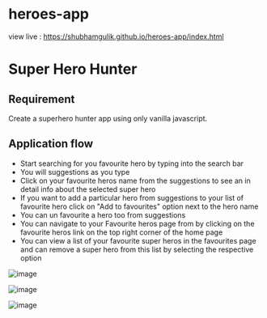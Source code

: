 # heroes-app

view live : https://shubhamgulik.github.io/heroes-app/index.html
# Super Hero Hunter

## Requirement

Create a superhero hunter app using only vanilla javascript.

## Application flow

- Start searching for you favourite hero by typing into the search bar
- You will suggestions as you type
- Click on your favourite heros name from the suggestions to see an in detail info about the selected super hero
- If you want to add a particular hero from suggestions to your list of favourite hero click on "Add to favourites" option next to the hero name
- You can un favourite a hero too from suggestions
- You can navigate to your Favourite heros page from by clicking on the favourite heros link on the top right corner of the home page
- You can view a list of your favourite super heros in the favourites page and can remove a super hero from this list by selecting the respective option

![image](https://user-images.githubusercontent.com/42814032/227859845-18553fc3-e4ed-40f8-a4f2-85b476eeaf96.png)

![image](https://user-images.githubusercontent.com/42814032/227859901-81cd8c57-dedd-48f2-86c5-b05944fa0ddc.png)

![image](https://user-images.githubusercontent.com/42814032/227859971-c0a35650-79ad-459f-9eae-4c7012785271.png)

